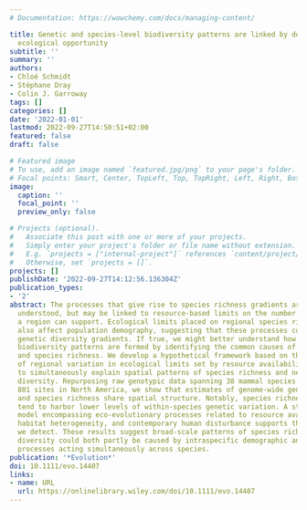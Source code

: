 ```yaml
---
# Documentation: https://wowchemy.com/docs/managing-content/

title: Genetic and species‐level biodiversity patterns are linked by demography and
  ecological opportunity
subtitle: ''
summary: ''
authors:
- Chloé Schmidt
- Stéphane Dray
- Colin J. Garroway
tags: []
categories: []
date: '2022-01-01'
lastmod: 2022-09-27T14:50:51+02:00
featured: false
draft: false

# Featured image
# To use, add an image named `featured.jpg/png` to your page's folder.
# Focal points: Smart, Center, TopLeft, Top, TopRight, Left, Right, BottomLeft, Bottom, BottomRight.
image:
  caption: ''
  focal_point: ''
  preview_only: false

# Projects (optional).
#   Associate this post with one or more of your projects.
#   Simply enter your project's folder or file name without extension.
#   E.g. `projects = ["internal-project"]` references `content/project/deep-learning/index.md`.
#   Otherwise, set `projects = []`.
projects: []
publishDate: '2022-09-27T14:12:56.136304Z'
publication_types:
- '2'
abstract: The processes that give rise to species richness gradients are not well
  understood, but may be linked to resource-based limits on the number of species
  a region can support. Ecological limits placed on regional species richness should
  also affect population demography, suggesting that these processes could also generate
  genetic diversity gradients. If true, we might better understand how broad-scale
  biodiversity patterns are formed by identifying the common causes of genetic diversity
  and species richness. We develop a hypothetical framework based on the consequences
  of regional variation in ecological limits set by resource availability and heterogeneity
  to simultaneously explain spatial patterns of species richness and neutral genetic
  diversity. Repurposing raw genotypic data spanning 38 mammal species sampled across
  801 sites in North America, we show that estimates of genome-wide genetic diversity
  and species richness share spatial structure. Notably, species richness hotspots
  tend to harbor lower levels of within-species genetic variation. A structural equation
  model encompassing eco-evolutionary processes related to resource availability,
  habitat heterogeneity, and contemporary human disturbance supports the spatial patterns
  we detect. These results suggest broad-scale patterns of species richness and genetic
  diversity could both partly be caused by intraspecific demographic and evolutionary
  processes acting simultaneously across species.
publication: '*Evolution*'
doi: 10.1111/evo.14407
links:
- name: URL
  url: https://onlinelibrary.wiley.com/doi/10.1111/evo.14407
---
```

